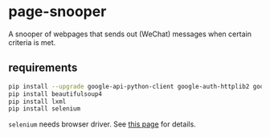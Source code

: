 # page-snooper
A snooper of webpages that sends out (WeChat) messages when certain criteria is met.

## requirements
```bash
pip install --upgrade google-api-python-client google-auth-httplib2 google-auth-oauthlib
pip install beautifulsoup4
pip install lxml
pip install selenium
```
`selenium` needs browser driver. See [this page](https://selenium-python.readthedocs.io/installation.html) for details.